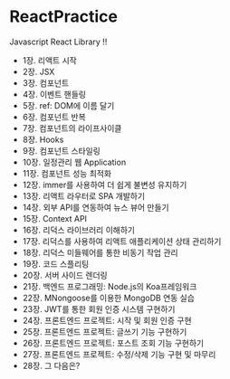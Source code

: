# ReactPractice

Javascript React Library !!

- 1장. 리액트 시작
- 2장. JSX
- 3장. 컴포넌트
- 4장. 이벤트 핸들링
- 5장. ref: DOM에 이름 달기
- 6장. 컴포넌트 반복
- 7장. 컴포넌트의 라이프사이클
- 8장. Hooks
- 9장. 컴포넌트 스타일링
- 10장. 일정관리 웹 Application
- 11장. 컴포넌트 성능 최적화
- 12장. immer를 사용하여 더 쉽게 불변성 유지하기
- 13장. 리액트 라우터로 SPA 개발하기
- 14장. 외부 API를 연동하여 뉴스 뷰어 만들기
- 15장. Context API
- 16장. 리덕스 라이브러리 이해하기
- 17장. 리덕스를 사용하여 리액트 애플리케이션 상태 관리하기
- 18장. 리덕스 미들웨어를 통한 비동기 작업 관리
- 19장. 코드 스플리팅
- 20장. 서버 사이드 렌더링
- 21장. 백엔드 프로그래밍: Node.js의 Koa프레임워크
- 22장. MNongoose를 이용한 MongoDB 연동 실습
- 23장. JWT를 통한 회원 인증 시스템 구현하기
- 24장. 프론트엔드 프로젝트: 시작 및 회원 인증 구현
- 25장. 프론트엔드 프로젝트: 글쓰기 기능 구현하기
- 26장. 프론트엔드 프로젝트: 포스트 조회 기능 구현하기
- 27장. 프론트엔드 프로젝트: 수정/삭제 기능 구현 및 마무리
- 28장. 그 다음은?
